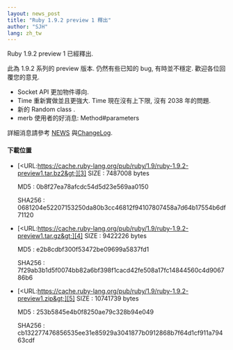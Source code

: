 ```yaml
---
layout: news_post
title: "Ruby 1.9.2 preview 1 釋出"
author: "SJH"
lang: zh_tw
---
```


Ruby 1.9.2 preview 1 已經釋出.

此為 1.9.2 系列的 preview 版本. 仍然有些已知的 bug, 有時並不穩定. 歡迎各位回覆您的意見.

* Socket API 更加物件導向.
* Time 重新實做並且更強大. Time 現在沒有上下限, 沒有 2038 年的問題.
* 新的 Random class .
* merb 使用者的好消息: Method#parameters

詳細消息請參考 [NEWS][1] 與[ChangeLog][2].

#### 下載位置

* [&lt;URL:https://cache.ruby-lang.org/pub/ruby/1.9/ruby-1.9.2-preview1.tar.bz2&gt;][3]
  SIZE
  : 7487008 bytes

  MD5
  : 0b8f27ea78afcdc54d5d23e569aa0150

  SHA256
  : 0681204e52207153250da80b3cc46812f94107807458a7d64b17554b6df71120

* [&lt;URL:https://cache.ruby-lang.org/pub/ruby/1.9/ruby-1.9.2-preview1.tar.gz&gt;][4]
  SIZE
  : 9422226 bytes

  MD5
  : e2b8cdbf300f53472be09699a5837fd1

  SHA256
  : 7f29ab3b1d5f0074bb82a6bf398f1cacd42fe508a17fc14844560c4d906786b6

* [&lt;URL:https://cache.ruby-lang.org/pub/ruby/1.9/ruby-1.9.2-preview1.zip&gt;][5]
  SIZE
  : 10741739 bytes

  MD5
  : 253b5845e4b0f8250ae79c328b94e049

  SHA256
  : cb132277476856535ee31e85929a3041877b0912868b7f64d1cf911a79463cdf



[1]: http://svn.ruby-lang.org/repos/ruby/trunk/NEWS%0D%0A
[2]: http://svn.ruby-lang.org/repos/ruby/trunk/ChangeLog%0D%0A
[3]: https://cache.ruby-lang.org/pub/ruby/1.9/ruby-1.9.2-preview1.tar.bz2
[4]: https://cache.ruby-lang.org/pub/ruby/1.9/ruby-1.9.2-preview1.tar.gz
[5]: https://cache.ruby-lang.org/pub/ruby/1.9/ruby-1.9.2-preview1.zip
